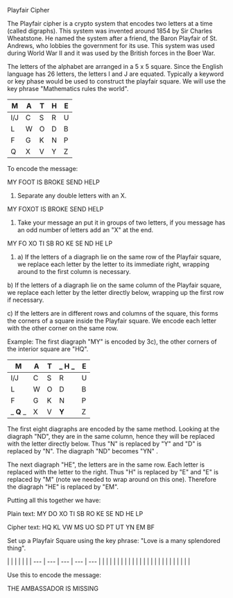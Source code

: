 Playfair Cipher

The Playfair cipher is a crypto system that encodes two letters at a time (called digraphs). This system was invented around 1854 by Sir Charles Wheatstone. He named the system after a friend, the Baron Playfair of St. Andrews, who lobbies the government for its use. This system was used during World War II and it was used by the British forces in the Boer War.

The letters of the alphabet are arranged in a 5 x 5 square. Since the English language has 26 letters, the letters I and J are equated. Typically a keyword or key phase would be used to construct the playfair square. We will use the key phrase "Mathematics rules the world".

| M | A | T | H | E |
| --- | --- | --- | --- | --- |
| I/J | C | S | R | U |
| L | W | O | D | B |
| F | G | K | N | P |
| Q | X | V | Y | Z |

To encode the message:

MY FOOT IS BROKE SEND HELP

1. Separate any double letters with an X.

MY FOXOT IS BROKE SEND HELP

1. Take your message an put it in groups of two letters, if you message has an odd number of letters add an "X" at the end.

MY FO XO TI SB RO KE SE ND HE LP

1. a) If the letters of a diagraph lie on the same row of the Playfair square, we replace each letter by the letter to its immediate right, wrapping around to the first column is necessary.

b) If the letters of a diagraph lie on the same column of the Playfair square, we replace each letter by the letter directly below, wrapping up the first row if necessary.

c) If the letters are in different rows and columns of the square, this forms the corners of a square inside the Playfair square. We encode each letter with the other corner on the same row.

Example: The first diagraph "MY" is encoded by 3c), the other corners of the interior square are "HQ".

| **M** | A | T | _ **H** _ | E |
| --- | --- | --- | --- | --- |
| I/J | C | S | R | U |
| L | W | O | D | B |
| F | G | K | N | P |
| _ **Q** _ | X | V | **Y** | Z |

The first eight diagraphs are encoded by the same method. Looking at the diagraph "ND", they are in the same column, hence they will be replaced with the letter directly below. Thus "N" is replaced by "Y" and "D" is replaced by "N". The diagraph "ND" becomes "YN" .

The next diagraph "HE", the letters are in the same row. Each letter is replaced with the letter to the right. Thus "H" is replaced by "E" and "E" is replaced by "M" (note we needed to wrap around on this one). Therefore the diagraph "HE" is replaced by "EM".

Putting all this together we have:

Plain text: MY DO XO TI SB RO KE SE ND HE LP

Cipher text: HQ KL VW MS UO SD PT UT YN EM BF

Set up a Playfair Square using the key phrase: "Love is a many splendored thing".

|
 |
 |
 |
 |
 |
| --- | --- | --- | --- | --- |
|
 |
 |
 |
 |
 |
|
 |
 |
 |
 |
 |
|
 |
 |
 |
 |
 |
|
 |
 |
 |
 |
 |

Use this to encode the message:

THE AMBASSADOR IS MISSING
